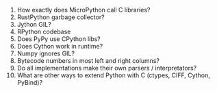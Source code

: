 1. How exactly does MicroPython call C libraries?
2. RustPython garbage collector?
3. Jython GIL?
4. RPython codebase
5. Does PyPy use CPython libs?
6. Does Cython work in runtime?
7. Numpy ignores GIL?
8. Bytecode numbers in most left and right columns?
9. Do all implementations make their own parsers / interpretators?
10. What are other ways to extend Python with C (ctypes, CIFF, Cython, PyBind)?